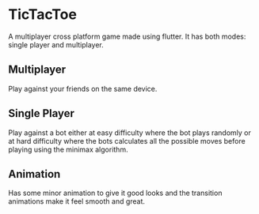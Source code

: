 # TicTacToe

A multiplayer cross platform game made using flutter.
It has both modes: single player and multiplayer.
## Multiplayer
Play against your friends on the same device.
## Single Player
Play against a bot either at easy difficulty where the bot plays randomly or at hard difficulty where the bots calculates all the possible moves before playing using the minimax algorithm.
## Animation
Has some minor animation to give it good looks and the transition animations make it feel smooth and great.
